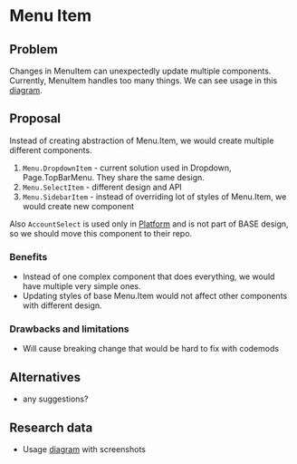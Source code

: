 # Menu Item

## Problem

Changes in MenuItem can unexpectedly update multiple components. Currently, MenuItem handles too many things. We can see usage in this [diagram](https://miro.com/app/board/uXjVPOOdjH8=/?share_link_id=687084096239).

## Proposal

Instead of creating abstraction of Menu.Item, we would create multiple different components.
1. `Menu.DropdownItem` - current solution used in Dropdown, Page.TopBarMenu. They share the same design.
2. `Menu.SelectItem` - different design and API
3. `Menu.SidebarItem` - instead of overriding lot of styles of Menu.Item, we would create new component

Also `AccountSelect` is used only in [Platform](https://github.com/toptal/platform/blob/c5b4e5a0749ff44a05b724ababad3e1a5edf0506/app/assets/features/platform/role_selection/components/RoleSelectionScreen/index.jsx#L33) and is not part of BASE design, so we should move this component to their repo.

### Benefits

- Instead of one complex component that does everything, we would have multiple very simple ones.
- Updating styles of base Menu.Item would not affect other components with different design.

### Drawbacks and limitations

- Will cause breaking change that would be hard to fix with codemods

## Alternatives

- any suggestions?

## Research data

- Usage [diagram](https://miro.com/app/board/uXjVPOOdjH8=/?share_link_id=687084096239) with screenshots
